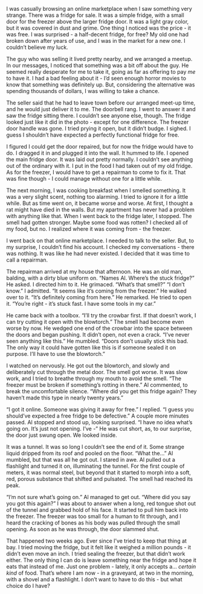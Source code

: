 I was casually browsing an online marketplace when I saw something very strange. There was a fridge for sale. It was a simple fridge, with a small door for the freezer above the larger fridge door. It was a light gray color, but it was covered in dust and grime. One thing I noticed was the price - it was free. I was surprised - a half-decent fridge, for free? My old one had broken down after years of use, and I was in the market for a new one. I couldn’t believe my luck. 

The guy who was selling it lived pretty nearby, and we arranged a meetup. In our messages, I noticed that something was a bit off about the guy. He seemed really desperate for me to take it, going as far as offering to pay *me* to have it. I had a bad feeling about it - I’d seen enough horror movies to know that something was definitely up. But, considering the alternative was spending thousands of dollars, I was willing to take a chance.

The seller said that he had to leave town before our arranged meet-up time, and he would just deliver it to me. The doorbell rang. I went to answer it and saw the fridge sitting there. I couldn’t see anyone else, though. The fridge looked just like it did in the photo - except for one difference. The freezer door handle was gone. I tried prying it open, but it didn’t budge. I sighed. I guess I shouldn’t have expected a perfectly functional fridge for free.

I figured I could get the door repaired, but for now the fridge would have to do. I dragged it in and plugged it into the wall. It hummed to life. I opened the main fridge door. It was laid out pretty normally. I couldn’t see anything out of the ordinary with it. I put in the food I had taken out of my old fridge. As for the freezer, I would have to get a repairman to come to fix it. That was fine though - I could manage without one for a little while.

The next morning, I was cooking breakfast when I smelled something. It was a very slight scent, nothing too alarming. I tried to ignore it for a little while. But as time went on, it became worse and worse. At first, I thought a rat might have died in the walls. But my apartment has never had a problem with anything like that. When I went back to the fridge later, I stopped. The smell had gotten stronger. Maybe some food was rotten? I checked all of my food, but no. I realized where it was coming from - the freezer.

I went back on that online marketplace. I needed to talk to the seller. But, to my surprise, I couldn’t find his account. I checked my conversations - there was nothing. It was like he had never existed. I decided that it was time to call a repairman.

The repairman arrived at my house that afternoon. He was an old man, balding, with a dirty blue uniform on. “Names Al. Where’s the stuck fridge?” He asked. I directed him to it. He grimaced. “What’s that smell?” “I don’t know.” I admitted. “It seems like it’s coming from the freezer.” He walked over to it. “It’s definitely coming from here.” He remarked. He tried to open it. “You’re right - it’s stuck fast. I have some tools in my car.”

He came back with a toolbox. “I’ll try the crowbar first. If that doesn’t work, I can try cutting it open with the blowtorch.” The smell had become even worse by now. He wedged one end of the crowbar into the space between the doors and began pushing. It didn’t open, not even a crack. “I’ve never seen anything like this.” He mumbled. “Doors don’t usually stick this bad. The only way it could have gotten like this is if someone sealed it on purpose. I’ll have to use the blowtorch.”

I watched on nervously. He got out the blowtorch, and slowly and deliberately cut through the metal door. The smell got worse. It was slow work, and I tried to breathe through my mouth to avoid the smell. “The freezer must be broken if something’s rotting in there.” Al commented, to break the uncomfortable silence. “Where did you get this fridge again? They haven’t made this type in nearly twenty years.”

“I got it online. Someone was giving it away for free.” I replied. “I guess you should’ve expected a free fridge to be defective.” A couple more minutes passed. Al stopped and stood up, looking surprised. “I have no idea what’s going on. It’s just not opening. I’ve -” He was cut short, as, to our surprise, the door just swung open. We looked inside.

It was a tunnel. It was so long I couldn’t see the end of it. Some strange liquid dripped from its roof and pooled on the floor. “What the…” Al mumbled, but that was all he got out. I stared in awe. Al pulled out a flashlight and turned it on, illuminating the tunnel. For the first couple of meters, it was normal steel, but beyond that it started to morph into a soft, red, porous substance that shifted and pulsated. The smell had reached its peak.

“I’m not sure what’s going on.” Al managed to get out. “Where did you say you got this again?” I was about to answer when a long, red tongue shot out of the tunnel and grabbed hold of his face. It started to pull him back into the freezer. The freezer was too small for a human to fit through, and I heard the cracking of bones as his body was pulled through the small opening. As soon as he was through, the door slammed shut.

That happened two weeks ago. Ever since I’ve tried to keep that thing at bay. I tried moving the fridge, but it felt like it weighed a million pounds - it didn’t even move an inch. I tried sealing the freezer, but that didn’t work either. The only thing I can do is leave something near the fridge and hope it eats that instead of me. Just one problem - lately, it only accepts a… *certain kind* of food. That’s where I am now - in a graveyard, at two in the morning, with a shovel and a flashlight. I don’t want to have to do this - but what choice do I have?